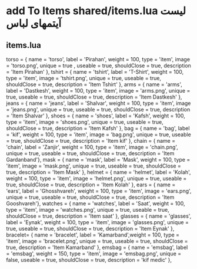 # add To Items shared/items.lua  لیست آیتمهای لباس
## items.lua
torso   = { name = 'torso',  label = 'Pirahan',  weight = 100, type = 'item', image = 'torso.png',  unique = true , useable = true, shouldClose = true, description = 'Item Pirahan' },
tshirt  = { name = 'tshirt',   label = 'T-Shirt', weight = 100, type = 'item', image = 'tshirt.png',   unique = true, useable = true, shouldClose = true, description = 'Item Tshirt' },
arms    = { name = 'arms',     label = 'Dastkesh',    weight = 100, type = 'item', image = 'arms.png',     unique = true, useable = true, shouldClose = true, description = 'Item Dastkesh' },
jeans   = { name = 'jeans',    label = 'Shalvar',   weight = 100, type = 'item', image = 'jeans.png',    unique = true, useable = true, shouldClose = true, description = 'Item Shalvar' },
shoes   = { name = 'shoes',    label = 'Kafsh',   weight = 100, type = 'item', image = 'shoes.png',    unique = true, useable = true, shouldClose = true, description = 'Item Kafsh'   },
bag     = { name = 'bag',      label = 'kif',     weight = 100, type = 'item', image = 'bag.png',      unique = true, useable = true, shouldClose = true, description = 'Item kif'    },
chain   = { name = 'chain',    label = 'Zanjir',   weight = 100, type = 'item', image = 'chain.png',    unique = true, useable = true, shouldClose = true, description = 'Item Gardanband'},
mask    = { name = 'mask',     label = 'Mask',    weight = 100, type = 'item', image = 'mask.png',     unique = true, useable = true, shouldClose = true, description = 'Item Mask'  },
helmet  = { name = 'helmet',   label = 'Kolah',  weight = 100, type = 'item', image = 'helmet.png',   unique = true, useable = true, shouldClose = true, description = 'Item Kolah'    },
ears    = { name = 'ears',     label = 'Ghosshvareh',    weight = 100, type = 'item', image = 'ears.png',     unique = true, useable = true, shouldClose = true, description = 'Item Gooshvareh'},
watches = { name = 'watches',  label = 'Saat', weight = 100, type = 'item', image = 'watches.png',  unique = true, useable = true, shouldClose = true, description = 'Item saat'  },
glasses = { name = 'glasses',  label = 'Eynak', weight = 100, type = 'item', image = 'glasses.png',  unique = true, useable = true, shouldClose = true, description = 'Item Eynak'   },
bracelet= { name = 'bracelet', label = 'Kamarband',weight = 100, type = 'item', image = 'bracelet.png', unique = true, useable = true, shouldClose = true, description = 'Item Kamarband' },
emsbag  = { name = 'emsbag', label = 'emsbag', weight = 150, type = 'item', image = 'emsbag.png', unique = false, useable = true, shouldClose = true, description = 'kif medic' },
